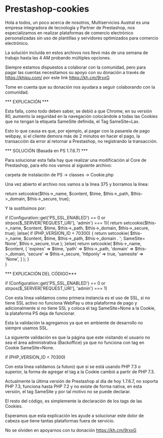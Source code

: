 # Prestashop-cookies

Hola a todos, un poco acerca de nosotros, Multiservicios Austral es una empresa integradora de tecnología y Partner de Prestashop, nos especializamos en realizar plataformas de comercio electrónico personalizadas sin uso de plantillas y servidores optimizados para comercio electrónico.

La solución incluida en estos archivos nos llevó más de una semana de trabajo hasta las 4 AM probando múltiples opciones.

Siempre estamos dispuestos a colaborar con la comunidad, pero para pagar las cuentas necesitamos su apoyo con su donación a través de https://khipu.com/ por este link https://kh.cm/9rxxG

Tome en cuenta que su donación nos ayudara a seguir colaborando con la comunidad.

*** EXPLICACIÓN ***

Esta falla, como todo deben saber, se debió a que Chrome, en su versión 80, aumento la seguridad en la navegación colocándole a todas las Cookies que no tengan la etiqueta SameSite definida, el Tag SameSite=Lax.

Esto lo que causa es que, por ejemplo, al pagar con la pasarela de pago webpay, si el cliente demora más de 2 minutos en hacer el pago, la transacción da error al retornar a Prestashop, no registrando la transacción.

*** SOLUCIÓN (Basada en PS 1.7.6.7) ***

Para solucionar esta falla hay que realizar una modificación al Core de Prestashop, para ello nos vamos al siguiente archivo:

carpeta de instalación de PS -> classes -> Cookie.php

Una vez abierto el archivo nos vamos a la línea 375 y borramos la línea:

return setcookie($this->_name, $content, $time, $this->_path, $this->_domain, $this->_secure, true);

Y la sustituimos por:

if (Configuration::get('PS_SSL_ENABLED') == 0 or strpos($_SERVER['REQUEST_URI'], 'admin') === 1){
  return setcookie($this->_name, $content, $time, $this->_path, $this->_domain, $this->_secure, true);
}else{
  if (PHP_VERSION_ID < 70300) {
    return setcookie(
      $this->_name,
        $content,
        $time,
        $this->_path,
        $this->_domain . '; SameSite= None',
        $this->_secure,
        true
      );
   }else{
    return setcookie(
      $this->_name,
        $content,
          [
            'expires' => $time,
            'path' => $this->_path,
            'domain' => $this->_domain,
            'secure' => $this->_secure,
            'httponly' => true,
            'samesite' => 'None',
           ]
     );
  }          
 }
 
 *** EXPLICACIÓN DEL CÓDIGO***
 
 if (Configuration::get('PS_SSL_ENABLED') == 0 or strpos($_SERVER['REQUEST_URI'], 'admin') === 1)
 
Con esta línea validamos como primera instancia es el uso de SSL, si no tiene SSL activo no funciona WebPay u otra plataforma de pago y adicionalmente si no tiene SSL y coloca el tag SameSite=None a la Cookie, la plataforma PS deja de funcionar.

Esta la validación la agregamos ya que en ambiente de desarrollo no siempre usamos SSL.

La siguiente validación es que la página que este visitando el usuario no sea el área administrativa (Backoffice) ya que no funciona con tag en Cookie SameSite=None.

if (PHP_VERSION_ID < 70300)

Con esta línea validamos (a futuro) que si se está usando PHP 7.3 o superior, la forma de agregar el tag a la Cookie cambió a partir de PHP 7.3.

Actualmente la última versión de Prestashop al día de hoy 1.7.6.7, no soporta PHP 7.3, funciona hasta PHP 7.2 y no existe de forma nativa, en esta versión, el tag SameSite y por tal motivo no se puede declarar.

El resto del código, es simplemente la declaración de los tags de las Cookies.

Esperamos que esta explicación les ayude a solucionar este dolor de cabeza que tiene tantas plataformas fuera de servicio.

No se olviden en apoyarnos con tu donación https://kh.cm/9rxxG

 
